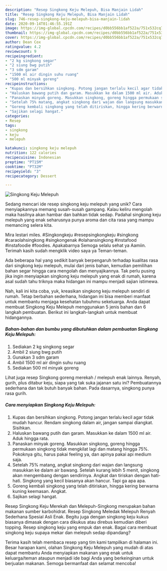 ```yaml
---
description: "Resep Singkong Keju Melepuh, Bisa Manjain Lidah"
title: "Resep Singkong Keju Melepuh, Bisa Manjain Lidah"
slug: 746-resep-singkong-keju-melepuh-bisa-manjain-lidah
date: 2020-09-14T01:46:55.191Z
image: https://img-global.cpcdn.com/recipes/d0bb556bb1af522a/751x532cq70/singkong-keju-melepuh-foto-resep-utama.jpg
thumbnail: https://img-global.cpcdn.com/recipes/d0bb556bb1af522a/751x532cq70/singkong-keju-melepuh-foto-resep-utama.jpg
cover: https://img-global.cpcdn.com/recipes/d0bb556bb1af522a/751x532cq70/singkong-keju-melepuh-foto-resep-utama.jpg
author: Dean Cox
ratingvalue: 4.2
reviewcount: 9
recipeingredient:
- "2 kg singkong segar"
- "2 siung bwg putih"
- "3 sdm garam"
- "1500 ml air dingin suhu ruang"
- "500 ml minyak goreng"
recipeinstructions:
- "Kupas dan bersihkan singkong. Potong jangan terlalu kecil agar tidak mudah hancur. Rendam singkong dalam air, jangan sampai diangkat. Sisihkan."
- "Haluskan bawang putih dan garam. Masukkan ke dalam 1500 ml air. Aduk hingga rata."
- "Panaskan minyak goreng. Masukkan singkong, goreng hingga permukaan singkong tidak mengkilat lagi dan matang hingga 75%. Pokoknya gitu, harus pakai feeling ya, dan apinya pakai api medium saja."
- "Setelah 75% matang, angkat singkong dari wajan dan langsung masukkan ke dalam air bawang. Setelah kurang lebih 5 menit, singkong akan mengembang dengan sendirinya. Angkat dan tiriskan dengan hati-hati. Singkong yang kecil biasanya akan hancur. Tapi ga apa apa."
- "Goreng kembali singkong yang telah ditiriskan, hingga kering berwarna kuning keemasan. Angkat."
- "Sajikan selagi hangat."
categories:
- Resep
tags:
- singkong
- keju
- melepuh

katakunci: singkong keju melepuh 
nutrition: 122 calories
recipecuisine: Indonesian
preptime: "PT15M"
cooktime: "PT32M"
recipeyield: "3"
recipecategory: Dessert

---
```



![Singkong Keju Melepuh](https://img-global.cpcdn.com/recipes/d0bb556bb1af522a/751x532cq70/singkong-keju-melepuh-foto-resep-utama.jpg)

Sedang mencari ide resep singkong keju melepuh yang unik? Cara menyiapkannya memang susah-susah gampang. Kalau keliru mengolah maka hasilnya akan hambar dan bahkan tidak sedap. Padahal singkong keju melepuh yang enak seharusnya punya aroma dan cita rasa yang mampu memancing selera kita.

Mira lestari miles. #Singkongkeju #resepsingkongkeju #singkong #caraolahsingkong #singkongenak #olahansingkong #instafood #instafoodie #foodies. Apakabarnya Semoga selalu sehat ya Aamiin. Terimah kasih sudah mengklik video saya ya Teman-teman.

Ada beberapa hal yang sedikit banyak berpengaruh terhadap kualitas rasa dari singkong keju melepuh, mulai dari jenis bahan, kemudian pemilihan bahan segar hingga cara mengolah dan menyajikannya. Tak perlu pusing jika ingin menyiapkan singkong keju melepuh yang enak di rumah, karena asal sudah tahu triknya maka hidangan ini mampu menjadi sajian istimewa.


Nah, kali ini kita coba, yuk, kreasikan singkong keju melepuh sendiri di rumah. Tetap berbahan sederhana, hidangan ini bisa memberi manfaat untuk membantu menjaga kesehatan tubuhmu sekeluarga. Anda dapat membuat Singkong Keju Melepuh menggunakan 5 jenis bahan dan 6 langkah pembuatan. Berikut ini langkah-langkah untuk membuat hidangannya.

<!--inarticleads1-->

##### Bahan-bahan dan bumbu yang dibutuhkan dalam pembuatan Singkong Keju Melepuh:

1. Sediakan 2 kg singkong segar
1. Ambil 2 siung bwg putih
1. Gunakan 3 sdm garam
1. Ambil 1500 ml air dingin suhu ruang
1. Sediakan 500 ml minyak goreng


Lihat juga resep Singkong goreng merekah / melepuh enak lainnya. Renyah, gurih, plus ditabur keju, siapa yang tak suka jajanan satu ini? Pembuatannya sederhana dan tak butuh banyak bahan. Pada dasarnya, singkong punya rasa gurih. 

<!--inarticleads2-->

##### Cara menyiapkan Singkong Keju Melepuh:

1. Kupas dan bersihkan singkong. Potong jangan terlalu kecil agar tidak mudah hancur. Rendam singkong dalam air, jangan sampai diangkat. Sisihkan.
1. Haluskan bawang putih dan garam. Masukkan ke dalam 1500 ml air. Aduk hingga rata.
1. Panaskan minyak goreng. Masukkan singkong, goreng hingga permukaan singkong tidak mengkilat lagi dan matang hingga 75%. Pokoknya gitu, harus pakai feeling ya, dan apinya pakai api medium saja.
1. Setelah 75% matang, angkat singkong dari wajan dan langsung masukkan ke dalam air bawang. Setelah kurang lebih 5 menit, singkong akan mengembang dengan sendirinya. Angkat dan tiriskan dengan hati-hati. Singkong yang kecil biasanya akan hancur. Tapi ga apa apa.
1. Goreng kembali singkong yang telah ditiriskan, hingga kering berwarna kuning keemasan. Angkat.
1. Sajikan selagi hangat.


Resep Singkong Keju Merekah dan Melepuh-Singkong merupakan bahan makanan sumber karbohidrat. Resep Singkong Meledak Melepuh Renyah Sederhana Spesial Asli Enak. Begitu juga dengan singkong keju kukus biasanya dimasak dengan cara dikukus atau direbus kemudian diberi topping. Resep singkong keju yang empuk dan enak. Bagai cara membuat singkong keju supaya mekar dan melepuh sedap dipandang? 

Terima kasih telah membaca resep yang tim kami tampilkan di halaman ini. Besar harapan kami, olahan Singkong Keju Melepuh yang mudah di atas dapat membantu Anda menyiapkan makanan yang enak untuk keluarga/teman ataupun menjadi ide bagi Anda yang berkeinginan untuk berjualan makanan. Semoga bermanfaat dan selamat mencoba!
